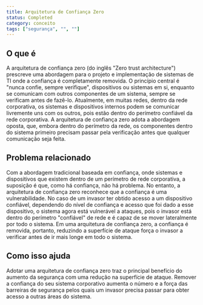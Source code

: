 ```yaml
---
title: Arquitetura de Confiança Zero
status: Completed
category: conceito
tags: ["segurança", "", ""]
---
```


## O que é

A arquitetura de confiança zero (do inglês "Zero trust architecture") prescreve uma abordagem para o projeto e implementação de sistemas de TI onde a confiança é completamente removida. O princípio central é "nunca confie, sempre verifique", dispositivos ou sistemas em si, enquanto se comunicam com outros componentes de um sistema, sempre se verificam antes de fazê-lo. Atualmente, em muitas redes, dentro da rede corporativa, os sistemas e dispositivos internos podem se comunicar livremente uns com os outros, pois estão dentro do perímetro confiável da rede corporativa. A arquitetura de confiança zero adota a abordagem oposta, que, embora dentro do perímetro da rede, os componentes dentro do sistema primeiro precisam passar pela verificação antes que qualquer comunicação seja feita.

## Problema relacionado

Com a abordagem tradicional baseada em confiança, onde sistemas e dispositivos que existem dentro de um perímetro de rede corporativa, a suposição é que, como há confiança, não há problema. No entanto, a arquitetura de confiança zero reconhece que a confiança é uma vulnerabilidade. No caso de um invasor ter obtido acesso a um dispositivo confiável, dependendo do nível de confiança e acesso que foi dado a esse dispositivo, o sistema agora está vulnerável a ataques, pois o invasor está dentro do perímetro "confiável" de rede e é capaz de se mover lateralmente por todo o sistema. Em uma arquitetura de confiança zero, a confiança é removida, portanto, reduzindo a superfície de ataque força o invasor a verificar antes de ir mais longe em todo o sistema.

## Como isso ajuda

Adotar uma arquitetura de confiança zero traz o principal benefício do aumento da segurança com uma redução na superfície de ataque. Remover a confiança do seu sistema corporativo aumenta o número e a força das barreiras de segurança pelos quais um invasor precisa passar para obter acesso a outras áreas do sistema.
